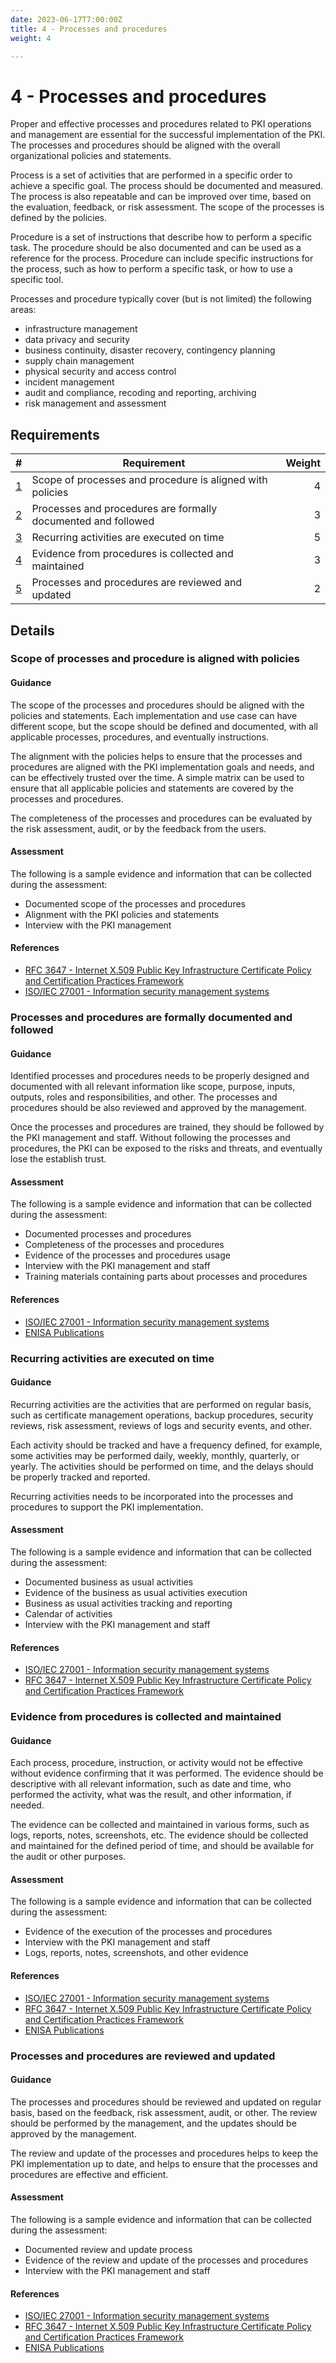 ```yaml
---
date: 2023-06-17T7:00:00Z
title: 4 - Processes and procedures
weight: 4

---
```


# 4 - Processes and procedures

Proper and effective processes and procedures related to PKI operations and management are essential for the successful implementation of the PKI. The processes and procedures should be aligned with the overall organizational policies and statements.

Process is a set of activities that are performed in a specific order to achieve a specific goal. The process should be documented and measured. The process is also repeatable and can be improved over time, based on the evaluation, feedback, or risk assessment. The scope of the processes is defined by the policies.

Procedure is a set of instructions that describe how to perform a specific task. The procedure should be also documented and can be used as a reference for the process. Procedure can include specific instructions for the process, such as how to perform a specific task, or how to use a specific tool.

Processes and procedure typically cover (but is not limited) the following areas:
- infrastructure management
- data privacy and security
- business continuity, disaster recovery, contingency planning
- supply chain management
- physical security and access control
- incident management
- audit and compliance, recoding and reporting, archiving
- risk management and assessment

## Requirements

|                                                                   # | Requirement                                                   | Weight |
|--------------------------------------------------------------------:|---------------------------------------------------------------|-------:|
|     [1](#scope-of-processes-and-procedure-is-aligned-with-policies) | Scope of processes and procedure is aligned with policies     |      4 |
| [2](#processes-and-procedures-are-formally-documented-and-followed) | Processes and procedures are formally documented and followed |      3 |
|                     [3](#recurring-activities-are-executed-on-time) | Recurring activities are executed on time                     |      5 |
|          [4](#evidence-from-procedures-is-collected-and-maintained) | Evidence from procedures is collected and maintained          |      3 |
|             [5](#processes-and-procedures-are-reviewed-and-updated) | Processes and procedures are reviewed and updated             |      2 |

## Details

### Scope of processes and procedure is aligned with policies

#### Guidance

The scope of the processes and procedures should be aligned with the policies and statements. Each implementation and use case can have different scope, but the scope should be defined and documented, with all applicable processes, procedures, and eventually instructions.

The alignment with the policies helps to ensure that the processes and procedures are aligned with the PKI implementation goals and needs, and can be effectively trusted over the time. A simple matrix can be used to ensure that all applicable policies and statements are covered by the processes and procedures.

The completeness of the processes and procedures can be evaluated by the risk assessment, audit, or by the feedback from the users.

#### Assessment

The following is a sample evidence and information that can be collected during the assessment:
- Documented scope of the processes and procedures
- Alignment with the PKI policies and statements
- Interview with the PKI management

#### References

- [RFC 3647 - Internet X.509 Public Key Infrastructure Certificate Policy and Certification Practices Framework](https://tools.ietf.org/html/rfc3647)
- [ISO/IEC 27001 - Information security management systems](https://www.iso.org/standard/54534.html)

### Processes and procedures are formally documented and followed

#### Guidance

Identified processes and procedures needs to be properly designed and documented with all relevant information like scope, purpose, inputs, outputs, roles and responsibilities, and other. The processes and procedures should be also reviewed and approved by the management.

Once the processes and procedures are trained, they should be followed by the PKI management and staff. Without following the processes and procedures, the PKI can be exposed to the risks and threats, and eventually lose the establish trust.

#### Assessment

The following is a sample evidence and information that can be collected during the assessment:
- Documented processes and procedures
- Completeness of the processes and procedures
- Evidence of the processes and procedures usage
- Interview with the PKI management and staff
- Training materials containing parts about processes and procedures

#### References

- [ISO/IEC 27001 - Information security management systems](https://www.iso.org/standard/54534.html)
- [ENISA Publications](https://www.enisa.europa.eu/publications)

### Recurring activities are executed on time

#### Guidance

Recurring activities are the activities that are performed on regular basis, such as certificate management operations, backup procedures, security reviews, risk assessment, reviews of logs and security events, and other.

Each activity should be tracked and have a frequency defined, for example, some activities may be performed daily, weekly, monthly, quarterly, or yearly. The activities should be performed on time, and the delays should be properly tracked and reported.

Recurring activities needs to be incorporated into the processes and procedures to support the PKI implementation.

#### Assessment

The following is a sample evidence and information that can be collected during the assessment:
- Documented business as usual activities
- Evidence of the business as usual activities execution
- Business as usual activities tracking and reporting
- Calendar of activities
- Interview with the PKI management and staff

#### References

- [ISO/IEC 27001 - Information security management systems](https://www.iso.org/standard/54534.html)
- [RFC 3647 - Internet X.509 Public Key Infrastructure Certificate Policy and Certification Practices Framework](https://tools.ietf.org/html/rfc3647)

### Evidence from procedures is collected and maintained

#### Guidance

Each process, procedure, instruction, or activity would not be effective without evidence confirming that it was performed. The evidence should be descriptive with all relevant information, such as date and time, who performed the activity, what was the result, and other information, if needed. 

The evidence can be collected and maintained in various forms, such as logs, reports, notes, screenshots, etc. The evidence should be collected and maintained for the defined period of time, and should be available for the audit or other purposes.

#### Assessment

The following is a sample evidence and information that can be collected during the assessment:
- Evidence of the execution of the processes and procedures
- Interview with the PKI management and staff
- Logs, reports, notes, screenshots, and other evidence

#### References

- [ISO/IEC 27001 - Information security management systems](https://www.iso.org/standard/54534.html)
- [RFC 3647 - Internet X.509 Public Key Infrastructure Certificate Policy and Certification Practices Framework](https://tools.ietf.org/html/rfc3647)
- [ENISA Publications](https://www.enisa.europa.eu/publications)

### Processes and procedures are reviewed and updated

#### Guidance

The processes and procedures should be reviewed and updated on regular basis, based on the feedback, risk assessment, audit, or other. The review should be performed by the management, and the updates should be approved by the management.

The review and update of the processes and procedures helps to keep the PKI implementation up to date, and helps to ensure that the processes and procedures are effective and efficient.

#### Assessment

The following is a sample evidence and information that can be collected during the assessment:
- Documented review and update process
- Evidence of the review and update of the processes and procedures
- Interview with the PKI management and staff

#### References

- [ISO/IEC 27001 - Information security management systems](https://www.iso.org/standard/54534.html)
- [RFC 3647 - Internet X.509 Public Key Infrastructure Certificate Policy and Certification Practices Framework](https://tools.ietf.org/html/rfc3647)
- [ENISA Publications](https://www.enisa.europa.eu/publications)
